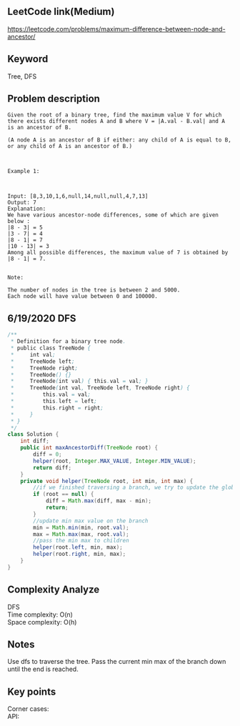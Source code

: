 ## LeetCode link(Medium)
https://leetcode.com/problems/maximum-difference-between-node-and-ancestor/

## Keyword
Tree, DFS

## Problem description
```
Given the root of a binary tree, find the maximum value V for which there exists different nodes A and B where V = |A.val - B.val| and A is an ancestor of B.

(A node A is an ancestor of B if either: any child of A is equal to B, or any child of A is an ancestor of B.)

 

Example 1:



Input: [8,3,10,1,6,null,14,null,null,4,7,13]
Output: 7
Explanation: 
We have various ancestor-node differences, some of which are given below :
|8 - 3| = 5
|3 - 7| = 4
|8 - 1| = 7
|10 - 13| = 3
Among all possible differences, the maximum value of 7 is obtained by |8 - 1| = 7.
 

Note:

The number of nodes in the tree is between 2 and 5000.
Each node will have value between 0 and 100000.
```
## 6/19/2020 DFS

```java
/**
 * Definition for a binary tree node.
 * public class TreeNode {
 *     int val;
 *     TreeNode left;
 *     TreeNode right;
 *     TreeNode() {}
 *     TreeNode(int val) { this.val = val; }
 *     TreeNode(int val, TreeNode left, TreeNode right) {
 *         this.val = val;
 *         this.left = left;
 *         this.right = right;
 *     }
 * }
 */
class Solution {
	int diff;
    public int maxAncestorDiff(TreeNode root) {
        diff = 0;
        helper(root, Integer.MAX_VALUE, Integer.MIN_VALUE);
        return diff;
    }
	private void helper(TreeNode root, int min, int max) {
        //if we finished traversing a branch, we try to update the global diff variable
		if (root == null) {
			diff = Math.max(diff, max - min);
            return;
		}
        //update min max value on the branch
		min = Math.min(min, root.val);
        max = Math.max(max, root.val);
        //pass the min max to children
        helper(root.left, min, max);
        helper(root.right, min, max);
	}
}
```

## Complexity Analyze
DFS\
Time complexity: O(n) \
Space complexity: O(h)

## Notes
Use dfs to traverse the tree. Pass the current min max of the branch down until the end is reached.

## Key points
Corner cases:\
API: